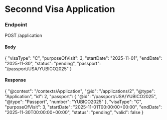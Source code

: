 # Seconnd Visa Application


### Endpoint
<code-block lang="curl">POST /application</code-block>

#### Body
<code-block lang="json">
{
    "visaType": "C",
    "purposeOfVisit": 3,
    "startDate": "2025-11-01",
    "endDate": "2025-11-30",
    "status": "pending",
    "passport": "/passport/USA/YUBICO2025"
}
</code-block>

#### Response

<code-block lang="json">
{
    "@context": "/contexts/Application",
    "@id": "/applications/2",
    "@type": "Application",
    "id": 2,
    "passport": {
        "@id": "/passport/USA/YUBICO2025",
        "@type": "Passport",
        "number": "YUBICO2025"
    },
    "visaType": "C",
    "purposeOfVisit": 3,
    "startDate": "2025-11-01T00:00:00+00:00",
    "endDate": "2025-11-30T00:00:00+00:00",
    "status": "pending",
    "valid": false
}
</code-block>

